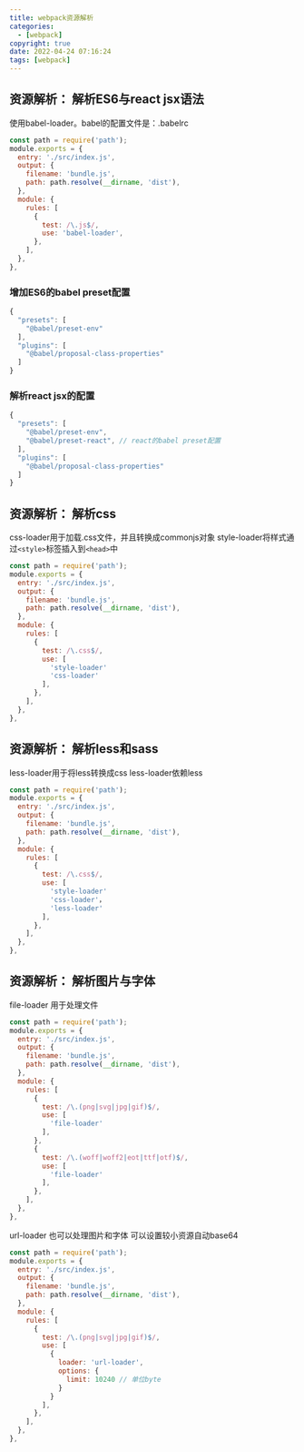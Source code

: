 ```yaml
---
title: webpack资源解析
categories:
  - [webpack]
copyright: true
date: 2022-04-24 07:16:24
tags: [webpack]
---
```


## 资源解析： 解析ES6与react jsx语法

使用babel-loader。babel的配置文件是：.babelrc

<!-- more -->

```js
const path = require('path');
module.exports = {
  entry: './src/index.js',
  output: {
    filename: 'bundle.js',
    path: path.resolve(__dirname, 'dist'),
  },
  module: {
    rules: [
      {
        test: /\.js$/,
        use: 'babel-loader',
      },
    ],
  },
},
```

### 增加ES6的babel preset配置
```js
{
  "presets": [
    "@babel/preset-env"
  ],
  "plugins": [
    "@babel/proposal-class-properties"
  ]
}
```

### 解析react jsx的配置
```js
{
  "presets": [
    "@babel/preset-env",
    "@babel/preset-react", // react的babel preset配置
  ],
  "plugins": [
    "@babel/proposal-class-properties"
  ]
}
```

## 资源解析： 解析css

css-loader用于加载.css文件，并且转换成commonjs对象
style-loader将样式通过`<style>`标签插入到`<head>`中

```js
const path = require('path');
module.exports = {
  entry: './src/index.js',
  output: {
    filename: 'bundle.js',
    path: path.resolve(__dirname, 'dist'),
  },
  module: {
    rules: [
      {
        test: /\.css$/,
        use: [
          'style-loader'
          'css-loader'
        ],
      },
    ],
  },
},
```

## 资源解析： 解析less和sass
less-loader用于将less转换成css
less-loader依赖less

```js
const path = require('path');
module.exports = {
  entry: './src/index.js',
  output: {
    filename: 'bundle.js',
    path: path.resolve(__dirname, 'dist'),
  },
  module: {
    rules: [
      {
        test: /\.css$/,
        use: [
          'style-loader'
          'css-loader'，
          'less-loader'
        ],
      },
    ],
  },
},
```

## 资源解析： 解析图片与字体

file-loader 用于处理文件

```js
const path = require('path');
module.exports = {
  entry: './src/index.js',
  output: {
    filename: 'bundle.js',
    path: path.resolve(__dirname, 'dist'),
  },
  module: {
    rules: [
      {
        test: /\.(png|svg|jpg|gif)$/,
        use: [
          'file-loader'
        ],
      },
      {
        test: /\.(woff|woff2|eot|ttf|otf)$/,
        use: [
          'file-loader'
        ],
      },
    ],
  },
},
```

url-loader 也可以处理图片和字体
可以设置较小资源自动base64

```js
const path = require('path');
module.exports = {
  entry: './src/index.js',
  output: {
    filename: 'bundle.js',
    path: path.resolve(__dirname, 'dist'),
  },
  module: {
    rules: [
      {
        test: /\.(png|svg|jpg|gif)$/,
        use: [
          {
            loader: 'url-loader',
            options: {
              limit: 10240 // 单位byte
            }
          }
        ],
      },
    ],
  },
},
```